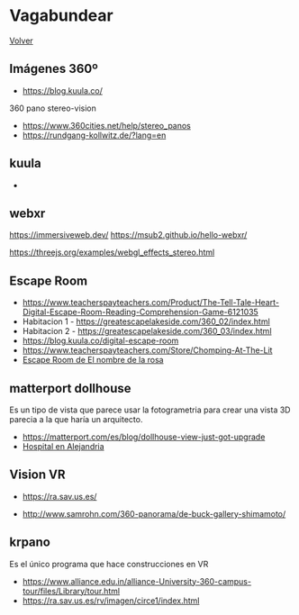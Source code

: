 # Vagabundear

[Volver](./vagabundear.html)

## Imágenes 360º

- https://blog.kuula.co/

360 pano stereo-vision

- https://www.360cities.net/help/stereo_panos
- https://rundgang-kollwitz.de/?lang=en


## kuula
- 


## webxr
https://immersiveweb.dev/
https://msub2.github.io/hello-webxr/


https://threejs.org/examples/webgl_effects_stereo.html

## Escape Room
- https://www.teacherspayteachers.com/Product/The-Tell-Tale-Heart-Digital-Escape-Room-Reading-Comprehension-Game-6121035
- Habitacion 1 - https://greatescapelakeside.com/360_02/index.html
- Habitacion 2 - https://greatescapelakeside.com/360_03/index.html
- https://blog.kuula.co/digital-escape-room
- https://www.teacherspayteachers.com/Store/Chomping-At-The-Lit
- [Escape Room de El nombre de la rosa](https://view.genial.ly/658ee27ce0ec66001343c228/interactive-content-el-nombre-de-la-rosa-or-escape-room)

## matterport dollhouse
Es un tipo de vista que parece usar la fotogrametria para crear una vista 3D parecia a la que haría un arquitecto.
- https://matterport.com/es/blog/dollhouse-view-just-got-upgrade
- [Hospital en Alejandria](https://my.matterport.com/show/?m=mfRtHjrFKMB&play=1&brand=0)


## Vision VR
- https://ra.sav.us.es/

- http://www.samrohn.com/360-panorama/de-buck-gallery-shimamoto/

## krpano
Es el único programa que hace construcciones en VR 
- https://www.alliance.edu.in/alliance-University-360-campus-tour/files/Library/tour.html
- https://ra.sav.us.es/rv/imagen/circe1/index.html